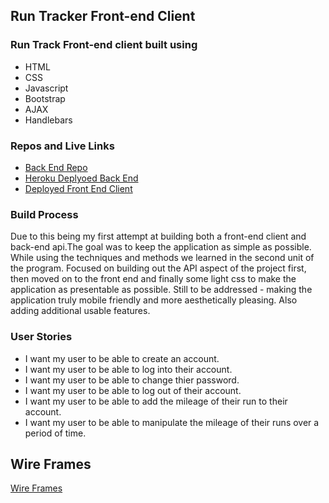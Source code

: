 ## Run Tracker Front-end Client

### Run Track Front-end client built using
* HTML
* CSS
* Javascript
* Bootstrap
* AJAX
* Handlebars

### Repos and Live Links
* [Back End Repo](https://github.com/KwesiAtherley/run-tracker-backend-client)
* [Heroku Deplyoed Back End](https://ancient-crag-63339.herokuapp.com/)
* [Deployed Front End Client](https://kwesiatherley.github.io/run-tracker-frontend-client/)
### Build Process

 Due to this being my first attempt at building both a front-end client and back-end api.The goal was to keep the application as simple as possible. While using the techniques and methods we learned in the second unit of the program.
 Focused on building out the API aspect of the project first, then moved on to the front end and finally some light css to make the application as presentable as possible.
 Still to be addressed - making the application truly mobile friendly and more aesthetically pleasing. Also adding additional usable features.

### User Stories

* I want my user to be able to create an account.
* I want my user to be able to log into their account.
* I want my user to be able to change thier password.
* I want my user to be able to log out of their account.
* I want my user to be able to add the mileage of their run to their account.
* I want my user to be able to manipulate the mileage of their runs over a period of time.

## Wire Frames

[Wire Frames](https://i.imgur.com/2KTC1va.jpg)
